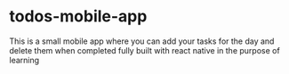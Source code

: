 # todos-mobile-app
This is a small mobile app where you can add your tasks for the day and delete them when completed fully built with react native in the purpose of learning 
